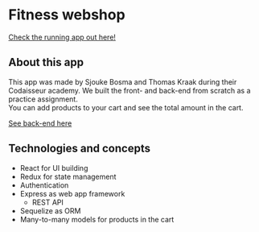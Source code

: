 # Fitness webshop 
[Check the running app out here!]()

## About this app
This app was made by Sjouke Bosma and Thomas Kraak during their Codaisseur academy. We built the front- and back-end from scratch as a practice assignment.<br>
You can add products to your cart and see the total amount in the cart.

[See back-end here](https://github.com/TSKraak/webshop)

## Technologies and concepts

- React for UI building
- Redux for state management
- Authentication
- Express as web app framework
  - REST API
- Sequelize as ORM
- Many-to-many models for products in the cart

